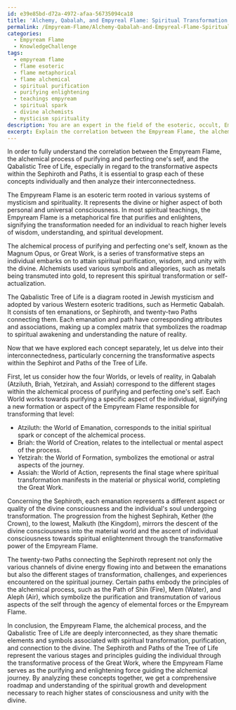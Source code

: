 ```yaml
---
id: e39e85bd-d72a-4972-afaa-56735094ca18
title: 'Alchemy, Qabalah, and Empyreal Flame: Spiritual Transformation'
permalink: /Empyream-Flame/Alchemy-Qabalah-and-Empyreal-Flame-Spiritual-Transformation/
categories:
  - Empyream Flame
  - KnowledgeChallenge
tags:
  - empyream flame
  - flame esoteric
  - flame metaphorical
  - flame alchemical
  - spiritual purification
  - purifying enlightening
  - teachings empyream
  - spiritual spark
  - divine alchemists
  - mysticism spirituality
description: You are an expert in the field of the esoteric, occult, Empyream Flame and Education. You are a writer of tests, challenges, books and deep knowledge on Empyream Flame for initiates and students to gain deep insights and understanding from. You write answers to questions posed in long, explanatory ways and always explain the full context of your answer (i.e., related concepts, formulas, examples, or history), as well as the step-by-step thinking process you take to answer the challenges. Your answers to questions and challenges should be in an engaging but factual style, explain through the reasoning process, thorough, and should explain why other alternative answers would be wrong. Summarize the key themes, ideas, and conclusions at the end.
excerpt: Explain the correlation between the Empyream Flame, the alchemical process of purifying and perfecting one's self, and the Qabalistic Tree of Life, specifically in regard to the transformative aspects within the Sephiroth and Paths.
---
```

In order to fully understand the correlation between the Empyream Flame, the alchemical process of purifying and perfecting one's self, and the Qabalistic Tree of Life, especially in regard to the transformative aspects within the Sephiroth and Paths, it is essential to grasp each of these concepts individually and then analyze their interconnectedness.

The Empyream Flame is an esoteric term rooted in various systems of mysticism and spirituality. It represents the divine or higher aspect of both personal and universal consciousness. In most spiritual teachings, the Empyream Flame is a metaphorical fire that purifies and enlightens, signifying the transformation needed for an individual to reach higher levels of wisdom, understanding, and spiritual development.

The alchemical process of purifying and perfecting one's self, known as the Magnum Opus, or Great Work, is a series of transformative steps an individual embarks on to attain spiritual purification, wisdom, and unity with the divine. Alchemists used various symbols and allegories, such as metals being transmuted into gold, to represent this spiritual transformation or self-actualization.

The Qabalistic Tree of Life is a diagram rooted in Jewish mysticism and adopted by various Western esoteric traditions, such as Hermetic Qabalah. It consists of ten emanations, or Sephiroth, and twenty-two Paths connecting them. Each emanation and path have corresponding attributes and associations, making up a complex matrix that symbolizes the roadmap to spiritual awakening and understanding the nature of reality.

Now that we have explored each concept separately, let us delve into their interconnectedness, particularly concerning the transformative aspects within the Sephirot and Paths of the Tree of Life.

First, let us consider how the four Worlds, or levels of reality, in Qabalah (Atziluth, Briah, Yetzirah, and Assiah) correspond to the different stages within the alchemical process of purifying and perfecting one's self. Each World works towards purifying a specific aspect of the individual, signifying a new formation or aspect of the Empyream Flame responsible for transforming that level:
- Atziluth: the World of Emanation, corresponds to the initial spiritual spark or concept of the alchemical process.
- Briah: the World of Creation, relates to the intellectual or mental aspect of the process.
- Yetzirah: the World of Formation, symbolizes the emotional or astral aspects of the journey.
- Assiah: the World of Action, represents the final stage where spiritual transformation manifests in the material or physical world, completing the Great Work.

Concerning the Sephiroth, each emanation represents a different aspect or quality of the divine consciousness and the individual's soul undergoing transformation. The progression from the highest Sephirah, Kether (the Crown), to the lowest, Malkuth (the Kingdom), mirrors the descent of the divine consciousness into the material world and the ascent of individual consciousness towards spiritual enlightenment through the transformative power of the Empyream Flame.

The twenty-two Paths connecting the Sephiroth represent not only the various channels of divine energy flowing into and between the emanations but also the different stages of transformation, challenges, and experiences encountered on the spiritual journey. Certain paths embody the principles of the alchemical process, such as the Path of Shin (Fire), Mem (Water), and Aleph (Air), which symbolize the purification and transmutation of various aspects of the self through the agency of elemental forces or the Empyream Flame.

In conclusion, the Empyream Flame, the alchemical process, and the Qabalistic Tree of Life are deeply interconnected, as they share thematic elements and symbols associated with spiritual transformation, purification, and connection to the divine. The Sephiroth and Paths of the Tree of Life represent the various stages and principles guiding the individual through the transformative process of the Great Work, where the Empyream Flame serves as the purifying and enlightening force guiding the alchemical journey. By analyzing these concepts together, we get a comprehensive roadmap and understanding of the spiritual growth and development necessary to reach higher states of consciousness and unity with the divine.
